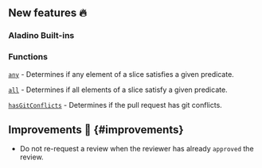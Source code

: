 ## New features :fire:

### Aladino Built-ins

### Functions

[`any`](/guides/built-ins#any) - Determines if any element of a slice satisfies a given predicate.

[`all`](/guides/built-ins#all) - Determines if all elements of a slice satisfy a given predicate.

[`hasGitConflicts`](/guides/built-ins#hasgitconflicts) - Determines if the pull request has git conflicts.

## Improvements :rocket: {#improvements}

- Do not re-request a review when the reviewer has already `approved` the review.